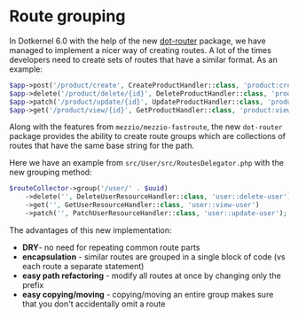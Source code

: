 # Route grouping

In Dotkernel 6.0 with the help of the new [dot-router](https://docs.dotkernel.org/dot-router/v1/overview/) package, we have managed to implement a nicer way of creating routes.
A lot of the times developers need to create sets of routes that have a similar format. As an example:

```php
$app->post('/product/create', CreateProductHandler::class, 'product:create');
$app->delete('/product/delete/{id}', DeleteProductHandler::class, 'product:delete');
$app->patch('/product/update/{id}', UpdateProductHandler::class, 'product:update');
$app->get('/product/view/{id}', GetProductHandler::class, 'product:view');
```

Along with the features from `mezzio/mezzio-fastroute`, the new `dot-router` package provides the ability to create route groups which are collections of routes that have the same base string for the path.

Here we have an example from `src/User/src/RoutesDelegator.php` with the new grouping method:

```php
$routeCollector->group('/user/' . $uuid)
    ->delete('', DeleteUserResourceHandler::class, 'user::delete-user')
    ->get('', GetUserResourceHandler::class, 'user::view-user')
    ->patch('', PatchUserResourceHandler::class, 'user::update-user');
```

The advantages of this new implementation:

- **DRY**- no need for repeating common route parts
- **encapsulation** - similar routes are grouped in a single block of code (vs each route a separate statement)
- **easy path refactoring** - modify all routes at once by changing only the prefix
- **easy copying/moving** - copying/moving an entire group makes sure that you don't accidentally omit a route
